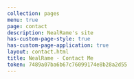 ```yaml
---
collection: pages
menu: true
page: contact
description: NealRame's site
has-custom-page-style: true
has-custom-page-application: true
layout: contact.html
title: NealRame - Contact Me
token: 7489a07ba6b67c76099174e8b28a2d55
---
```


